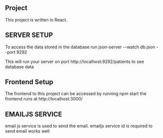 ## Project
This project is written in React.

## SERVER SETUP
To access the data stored in the database run 
json-server --watch db.json --port 9292

This will run your server on port http://localhost:9292/patients to see database data


## Frontend Setup
The frontend to this project  can be accessed by running 
npm start
the frontend runs at http://localhost:3000/

## EMAILJS SERVICE
email js service is used to send the email.
emailjs service id is required to send email
works well